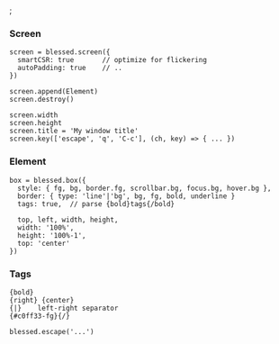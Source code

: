 ;

### Screen

    screen = blessed.screen({
      smartCSR: true       // optimize for flickering
      autoPadding: true    // ..
    })

    screen.append(Element)
    screen.destroy()

    screen.width
    screen.height
    screen.title = 'My window title'
    screen.key(['escape', 'q', 'C-c'], (ch, key) => { ... })

### Element

    box = blessed.box({
      style: { fg, bg, border.fg, scrollbar.bg, focus.bg, hover.bg },
      border: { type: 'line'|'bg', bg, fg, bold, underline }
      tags: true,  // parse {bold}tags{/bold}

      top, left, width, height,
      width: '100%',
      height: '100%-1',
      top: 'center'
    })

### Tags

    {bold}
    {right} {center}
    {|}    left-right separator
    {#c0ff33-fg}{/}

    blessed.escape('...')
